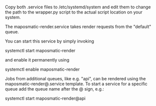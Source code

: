 Copy both .service files to /etc/systemd/system and edit them to change the 
path to the wrapper.py script to the actual script location on your system.

The maposmatic-render.service takes render requests from the "default" queue.

You can start this service by simply invoking

  systemctl start maposmatic-render

and enable it permanently using

  systemctl enable maposmatic-render

Jobs from additional queues, like e.g. "api", can be rendered using the
maposmatic-render@.service template. To start a service for a specific
queue add the queue name after the @ sign, e.g.:

  systemctl start maposmatic-render@api
